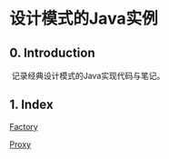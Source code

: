 # 设计模式的Java实例

## 0. Introduction

​	记录经典设计模式的Java实现代码与笔记。

## 1.  Index

[Factory](/factory)

[Proxy](/proxy)

